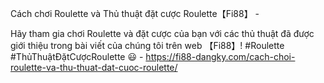 Cách chơi Roulette và Thủ thuật đặt cược Roulette【Fi88】 - 

Hãy tham gia chơi Roulette và đặt cược của bạn với các thủ thuật đã được giới thiệu trong bài viết của chúng tôi trên web 【Fi88】! #Roulette #ThủThuậtĐặtCượcRoulette 😃 - https://fi88-dangky.com/cach-choi-roulette-va-thu-thuat-dat-cuoc-roulette/
